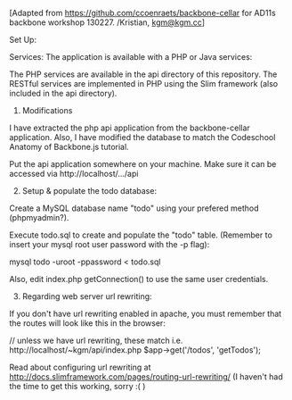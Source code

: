 [Adapted from https://github.com/ccoenraets/backbone-cellar for AD11s backbone workshop 130227. 
/Kristian, kgm@kgm.cc]

Set Up:

Services:
The application is available with a PHP or Java services:

The PHP services are available in the api directory of this repository. The RESTful services are implemented in PHP using the Slim framework (also included in the api directory).

1. Modifications

I have extracted the php api application from the backbone-cellar application. Also, I have modified the database to match the Codeschool Anatomy of Backbone.js tutorial.

Put the api application somewhere on your machine. Make sure it can be accessed via http://localhost/.../api 

2. Setup & populate the todo database:

Create a MySQL database name "todo" using your prefered method (phpmyadmin?).

Execute todo.sql to create and populate the "todo" table.
(Remember to insert your mysql root user password with the -p flag):

  mysql todo -uroot -ppassword < todo.sql

Also, edit index.php getConnection() to use the same user credentials.

3. Regarding web server url rewriting:

If you don't have url rewriting enabled in apache, you must remember that
the routes will look like this in the browser:

  // unless we have url rewriting, these match i.e. http://localhost/~kgm/api/index.php</todos>
  $app->get('/todos', 'getTodos');

Read about configuring url rewriting at http://docs.slimframework.com/pages/routing-url-rewriting/
(I haven't had the time to get this working, sorry :( )

